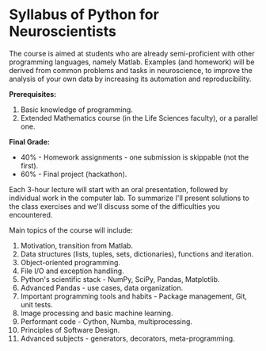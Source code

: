 # Syllabus of Python for Neuroscientists

The course is aimed at students who are already semi-proficient with other programming languages, namely Matlab.
Examples (and homework) will be derived from common problems and tasks in neuroscience, to improve the
analysis of your own data by increasing its automation and reproducibility.

__Prerequisites:__

1. Basic knowledge of programming.
2. Extended Mathematics course (in the Life Sciences faculty), or a parallel one.

__Final Grade:__

* 40% - Homework assignments - one submission is skippable (not the first).
* 60% - Final project (hackathon).

Each 3-hour lecture will start with an oral presentation, followed by individual work in the computer lab.
To summarize I'll present solutions to the class exercises and we'll discuss some of the difficulties you encountered.

Main topics of the course will include:

1. Motivation, transition from Matlab.
2. Data structures (lists, tuples, sets, dictionaries), functions and iteration.
2. Object-oriented programming.
3. File I/O and exception handling.
3. Python's scientific stack - NumPy, SciPy, Pandas, Matplotlib.
5. Advanced Pandas - use cases, data organization.
4. Important programming tools and habits - Package management, Git, unit tests.
8. Image processing and basic machine learning.
9. Performant code - Cython, Numba, multiprocessing.
3. Principles of Software Design.
10. Advanced subjects - generators, decorators, meta-programming.
